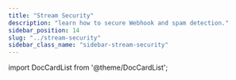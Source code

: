 ```yaml
---
title: "Stream Security"
description: "learn how to secure Webhook and spam detection."
sidebar_position: 14
slug: "../stream-security"
sidebar_class_name: "sidebar-stream-security"
---
```


import DocCardList from '@theme/DocCardList';

<DocCardList />
